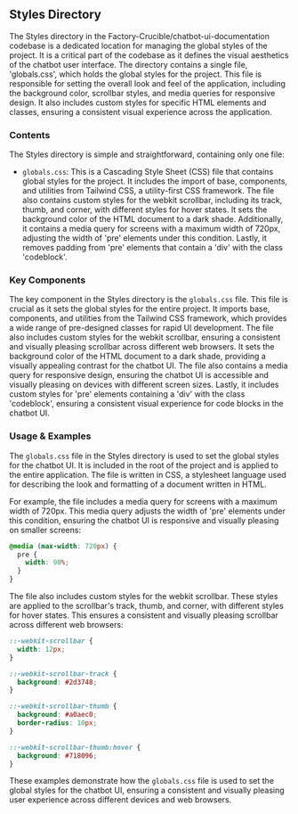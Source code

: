 
## Styles Directory

The Styles directory in the Factory-Crucible/chatbot-ui-documentation codebase is a dedicated location for managing the global styles of the project. It is a critical part of the codebase as it defines the visual aesthetics of the chatbot user interface. The directory contains a single file, 'globals.css', which holds the global styles for the project. This file is responsible for setting the overall look and feel of the application, including the background color, scrollbar styles, and media queries for responsive design. It also includes custom styles for specific HTML elements and classes, ensuring a consistent visual experience across the application.

### Contents

The Styles directory is simple and straightforward, containing only one file:

- `globals.css`: This is a Cascading Style Sheet (CSS) file that contains global styles for the project. It includes the import of base, components, and utilities from Tailwind CSS, a utility-first CSS framework. The file also contains custom styles for the webkit scrollbar, including its track, thumb, and corner, with different styles for hover states. It sets the background color of the HTML document to a dark shade. Additionally, it contains a media query for screens with a maximum width of 720px, adjusting the width of 'pre' elements under this condition. Lastly, it removes padding from 'pre' elements that contain a 'div' with the class 'codeblock'.

### Key Components

The key component in the Styles directory is the `globals.css` file. This file is crucial as it sets the global styles for the entire project. It imports base, components, and utilities from the Tailwind CSS framework, which provides a wide range of pre-designed classes for rapid UI development. The file also includes custom styles for the webkit scrollbar, ensuring a consistent and visually pleasing scrollbar across different web browsers. It sets the background color of the HTML document to a dark shade, providing a visually appealing contrast for the chatbot UI. The file also contains a media query for responsive design, ensuring the chatbot UI is accessible and visually pleasing on devices with different screen sizes. Lastly, it includes custom styles for 'pre' elements containing a 'div' with the class 'codeblock', ensuring a consistent visual experience for code blocks in the chatbot UI.

### Usage & Examples

The `globals.css` file in the Styles directory is used to set the global styles for the chatbot UI. It is included in the root of the project and is applied to the entire application. The file is written in CSS, a stylesheet language used for describing the look and formatting of a document written in HTML.

For example, the file includes a media query for screens with a maximum width of 720px. This media query adjusts the width of 'pre' elements under this condition, ensuring the chatbot UI is responsive and visually pleasing on smaller screens:

```css
@media (max-width: 720px) {
  pre {
    width: 90%;
  }
}
```

The file also includes custom styles for the webkit scrollbar. These styles are applied to the scrollbar's track, thumb, and corner, with different styles for hover states. This ensures a consistent and visually pleasing scrollbar across different web browsers:

```css
::-webkit-scrollbar {
  width: 12px;
}

::-webkit-scrollbar-track {
  background: #2d3748;
}

::-webkit-scrollbar-thumb {
  background: #a0aec0;
  border-radius: 10px;
}

::-webkit-scrollbar-thumb:hover {
  background: #718096;
}
```

These examples demonstrate how the `globals.css` file is used to set the global styles for the chatbot UI, ensuring a consistent and visually pleasing user experience across different devices and web browsers.
